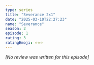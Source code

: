 ```yaml
---
type: series
title: "Severance 2x1"
date: "2025-03-10T22:27:23"
name: "Severance"
season: 2
episode: 1
rating: 3
ratingEmoji: ⭐️⭐️⭐️
---
```


*[No review was written for this episode]*
